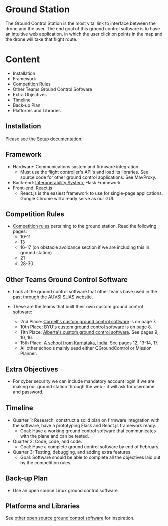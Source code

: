 # Ground Station
The Ground Control Station is the most vital link to interface between the drone
and the user. The end goal of this ground control software is to have an
intuitive web application, in which the user click on points in the map and the
drone will take that flight route.

# Content
* Installation
* Framework
* Competition Rules
* Other Teams Ground Control Software
* Extra Objectives
* Timeline
* Back-up Plan
* Platforms and Libraries

## Installation
Please see the [Setup documentation]().

## Framework
* Hardware: Communications system and firmware
  integration.
  * Must use the flight controller's API's and load its libraries. See source
    code for other ground control applications. See MavProxy.
* Back-end: [Interoperability
  System](http://auvsi-suas-competition-interoperability-system.readthedocs.io/en/latest/),
  Flask Framework
* Front-end: React.js
  * React.js is the easiest framework to use for single-page
    applications. Google Chrome will already serve as our GUI.

## Competition Rules
* [Competition rules]() pertaining to the ground station. Read the following pages:
  * 10-11
  * 13
  * 16-17 (on obstacle avoidance section if we are including this in ground station)
  * 21
  * 28-30

## Other Teams Ground Control Software
* Look at the ground control software that other teams have used in the past through the [AUVSI SUAS website](http://www.auvsi-suas.org/competitions/2017/).

* These are the teams that built their own custom ground control software:
  * 2nd Place: [Cornell's custom ground control software](http://www.auvsi-suas.org/static/competitions/2017/journals/auvsi_suas-2017-journals-cornell_university.pdf) is on page 7.
  * 10th Place: [BYU's custom ground control software](http://www.auvsi-suas.org/static/competitions/2017/journals/auvsi_suas-2017-journals-cornell_university.pdf) is on page 8.
  * 11th Place: [Alberta's custom ground control software](http://www.auvsi-suas.org/static/competitions/2017/journals/auvsi_suas-2017-journals-university_of_alberta.pdf). See pages 9, 10, 16.
  * 15th Place: [A school from Karnataka, India](http://www.auvsi-suas.org/static/competitions/2017/journals/auvsi_suas-2017-journals-ms_ramaiah.pdf). See pages 12, 13-14, 17.
  * All other schools mainly uesd either QGroundControl or Mission Planner.

## Extra Objectives
* For cyber security we can include mandatory account login if we are making our ground station through the web - it will ask for username and password.

## Timeline
* Quarter 1: Research, construct a solid plan on firmware integration with the software, have a prototyping Flask and React.js framework ready.
  * Goal: Have a working ground control software that communicates with the plane and can be tested.
* Quarter 2: Code, code, and code.
  * Goal: Have a complete ground control software by end of February.
* Quarter 3: Testing, debugging, and adding extra features.
  * Goal: Software should be able to complete all the objectives laid out by the competition rules.

## Back-up Plan
* Use an open source Linux ground control software.

## Platforms and Libraries
See [other open source ground control
software](http://ardupilot.org/copter/docs/common-choosing-a-ground-station.html)
for inspiration.